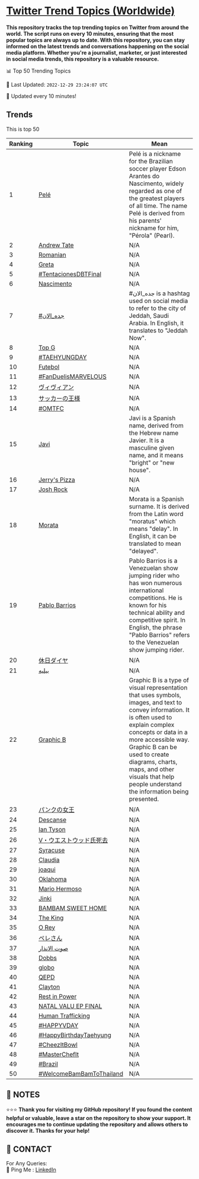 [Twitter Trend Topics (Worldwide)](https://github.com/ErcinDedeoglu/Twitter-Trend-Topics)
==========

**This repository tracks the top trending topics on Twitter from around the world. 
The script runs on every 10 minutes, ensuring that the most popular topics are always up to date. 
With this repository, you can stay informed on the latest trends and conversations happening on the social media platform. 
Whether you're a journalist, marketer, or just interested in social media trends, this repository is a valuable resource.**


📊 Top 50 Trending Topics

📆 Last Updated: `2022-12-29 23:24:07 UTC`

🔧 Updated every 10 minutes!


## Trends

This is top 50

| Ranking | Topic | Mean |
| ------- | ------------ | ------------ |
| 1 | [Pelé](http://twitter.com/search?q=Pel%c3%a9) | Pelé is a nickname for the Brazilian soccer player Edson Arantes do Nascimento, widely regarded as one of the greatest players of all time. The name Pelé is derived from his parents' nickname for him, "Pérola" (Pearl). |
| 2 | [Andrew Tate](http://twitter.com/search?q=Andrew+Tate) | N/A |
| 3 | [Romanian](http://twitter.com/search?q=Romanian) | N/A |
| 4 | [Greta](http://twitter.com/search?q=Greta) | N/A |
| 5 | [#TentacionesDBTFinal](http://twitter.com/search?q=%23TentacionesDBTFinal) | N/A |
| 6 | [Nascimento](http://twitter.com/search?q=Nascimento) | N/A |
| 7 | [#جده_الان](http://twitter.com/search?q=%23%d8%ac%d8%af%d9%87_%d8%a7%d9%84%d8%a7%d9%86) | #جده_الان is a hashtag used on social media to refer to the city of Jeddah, Saudi Arabia. In English, it translates to "Jeddah Now". |
| 8 | [Top G](http://twitter.com/search?q=Top+G) | N/A |
| 9 | [#TAEHYUNGDAY](http://twitter.com/search?q=%23TAEHYUNGDAY) | N/A |
| 10 | [Futebol](http://twitter.com/search?q=Futebol) | N/A |
| 11 | [#FanDuelisMARVELOUS](http://twitter.com/search?q=%23FanDuelisMARVELOUS) | N/A |
| 12 | [ヴィヴィアン](http://twitter.com/search?q=%e3%83%b4%e3%82%a3%e3%83%b4%e3%82%a3%e3%82%a2%e3%83%b3) | N/A |
| 13 | [サッカーの王様](http://twitter.com/search?q=%e3%82%b5%e3%83%83%e3%82%ab%e3%83%bc%e3%81%ae%e7%8e%8b%e6%a7%98) | N/A |
| 14 | [#OMTFC](http://twitter.com/search?q=%23OMTFC) | N/A |
| 15 | [Javi](http://twitter.com/search?q=Javi) | Javi is a Spanish name, derived from the Hebrew name Javier. It is a masculine given name, and it means "bright" or "new house". |
| 16 | [Jerry's Pizza](http://twitter.com/search?q=Jerry%27s+Pizza) | N/A |
| 17 | [Josh Rock](http://twitter.com/search?q=Josh+Rock) | N/A |
| 18 | [Morata](http://twitter.com/search?q=Morata) | Morata is a Spanish surname. It is derived from the Latin word "moratus" which means "delay". In English, it can be translated to mean "delayed". |
| 19 | [Pablo Barrios](http://twitter.com/search?q=Pablo+Barrios) | Pablo Barrios is a Venezuelan show jumping rider who has won numerous international competitions. He is known for his technical ability and competitive spirit. In English, the phrase "Pablo Barrios" refers to the Venezuelan show jumping rider. |
| 20 | [休日ダイヤ](http://twitter.com/search?q=%e4%bc%91%e6%97%a5%e3%83%80%e3%82%a4%e3%83%a4) | N/A |
| 21 | [بيليه](http://twitter.com/search?q=%d8%a8%d9%8a%d9%84%d9%8a%d9%87) | N/A |
| 22 | [Graphic B](http://twitter.com/search?q=Graphic+B) | Graphic B is a type of visual representation that uses symbols, images, and text to convey information. It is often used to explain complex concepts or data in a more accessible way. Graphic B can be used to create diagrams, charts, maps, and other visuals that help people understand the information being presented. |
| 23 | [パンクの女王](http://twitter.com/search?q=%e3%83%91%e3%83%b3%e3%82%af%e3%81%ae%e5%a5%b3%e7%8e%8b) | N/A |
| 24 | [Descanse](http://twitter.com/search?q=Descanse) | N/A |
| 25 | [Ian Tyson](http://twitter.com/search?q=Ian+Tyson) | N/A |
| 26 | [V・ウエストウッド氏死去](http://twitter.com/search?q=V%e3%83%bb%e3%82%a6%e3%82%a8%e3%82%b9%e3%83%88%e3%82%a6%e3%83%83%e3%83%89%e6%b0%8f%e6%ad%bb%e5%8e%bb) | N/A |
| 27 | [Syracuse](http://twitter.com/search?q=Syracuse) | N/A |
| 28 | [Claudia](http://twitter.com/search?q=Claudia) | N/A |
| 29 | [joaqui](http://twitter.com/search?q=joaqui) | N/A |
| 30 | [Oklahoma](http://twitter.com/search?q=Oklahoma) | N/A |
| 31 | [Mario Hermoso](http://twitter.com/search?q=Mario+Hermoso) | N/A |
| 32 | [Jinki](http://twitter.com/search?q=Jinki) | N/A |
| 33 | [BAMBAM SWEET HOME](http://twitter.com/search?q=BAMBAM+SWEET+HOME) | N/A |
| 34 | [The King](http://twitter.com/search?q=The+King) | N/A |
| 35 | [O Rey](http://twitter.com/search?q=O+Rey) | N/A |
| 36 | [ペレさん](http://twitter.com/search?q=%e3%83%9a%e3%83%ac%e3%81%95%e3%82%93) | N/A |
| 37 | [صوت الانذار](http://twitter.com/search?q=%d8%b5%d9%88%d8%aa+%d8%a7%d9%84%d8%a7%d9%86%d8%b0%d8%a7%d8%b1) | N/A |
| 38 | [Dobbs](http://twitter.com/search?q=Dobbs) | N/A |
| 39 | [globo](http://twitter.com/search?q=globo) | N/A |
| 40 | [QEPD](http://twitter.com/search?q=QEPD) | N/A |
| 41 | [Clayton](http://twitter.com/search?q=Clayton) | N/A |
| 42 | [Rest in Power](http://twitter.com/search?q=Rest+in+Power) | N/A |
| 43 | [NATAL VALU EP FINAL](http://twitter.com/search?q=NATAL+VALU+EP+FINAL) | N/A |
| 44 | [Human Trafficking](http://twitter.com/search?q=Human+Trafficking) | N/A |
| 45 | [#HAPPYVDAY](http://twitter.com/search?q=%23HAPPYVDAY) | N/A |
| 46 | [#HappyBirthdayTaehyung](http://twitter.com/search?q=%23HappyBirthdayTaehyung) | N/A |
| 47 | [#CheezItBowl](http://twitter.com/search?q=%23CheezItBowl) | N/A |
| 48 | [#MasterChefIt](http://twitter.com/search?q=%23MasterChefIt) | N/A |
| 49 | [#Brazil](http://twitter.com/search?q=%23Brazil) | N/A |
| 50 | [#WelcomeBamBamToThailand](http://twitter.com/search?q=%23WelcomeBamBamToThailand) | N/A |




## 📝 NOTES

⭐⭐⭐ **Thank you for visiting my GitHub repository! If you found the content helpful or valuable, leave a star on the repository to show your support. It encourages me to continue updating the repository and allows others to discover it. Thanks for your help!**

## 📨 CONTACT

 For Any Queries:  
            🏓 Ping Me : [LinkedIn](https://www.linkedin.com/in/ercindedeoglu/)